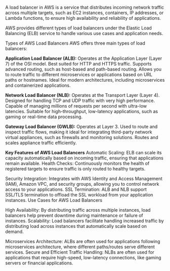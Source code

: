 A load balancer in AWS is a service that distributes incoming network traffic across multiple targets,
such as EC2 instances, containers, IP addresses, or Lambda functions, to ensure high availability and
reliability of applications.

AWS provides different types of load balancers under the Elastic Load Balancing (ELB) service to handle
various use cases and application needs.

Types of AWS Load Balancers
AWS offers three main types of load balancers:

**Application Load Balancer (ALB):**
Operates at the Application Layer (Layer 7) of the OSI model.
Best suited for HTTP and HTTPS traffic.
Supports advanced routing, such as host-based and path-based routing.
Allows you to route traffic to different microservices or applications based on URL paths or hostnames.
Ideal for modern architectures, including microservices and containerized applications.

**Network Load Balancer (NLB):**
Operates at the Transport Layer (Layer 4).
Designed for handling TCP and UDP traffic with very high performance.
Capable of managing millions of requests per second with ultra-low latencies.
Suitable for high-throughput, low-latency applications, such as gaming or real-time data processing.

**Gateway Load Balancer (GWLB):**
Operates at Layer 3.
Used to route and inspect traffic flows, making it ideal for integrating third-party network virtual appliances, such as firewalls and monitoring solutions.
Routes and scales appliance traffic efficiently.

**Key Features of AWS Load Balancers**
Automatic Scaling: ELB can scale its capacity automatically based on incoming traffic, ensuring that applications remain available.
Health Checks: Continuously monitors the health of registered targets to ensure traffic is only routed to healthy targets.

Security Integration: Integrates with AWS Identity and Access Management (IAM), Amazon VPC, and security groups, allowing you to control network access to your applications.
SSL Termination: ALB and NLB support SSL/TLS termination to offload the SSL workload from your application instances.
Use Cases for AWS Load Balancers

High Availability: By distributing traffic across multiple instances, load balancers help prevent downtime during maintenance or failure of instances.
Scalability: Load balancers facilitate handling increased traffic by distributing load across instances that automatically scale based on demand.

Microservices Architecture: ALBs are often used for applications following microservices architecture, where different paths/routes serve different services.
Secure and Efficient Traffic Handling: NLBs are often used for applications that require high-speed, low-latency connections, like gaming servers or financial applications.
